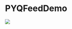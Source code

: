 # PYQFeedDemo

![][image-2]

[image-2]:	https://cloud.githubusercontent.com/assets/5633917/16712261/506d7242-46b4-11e6-9bad-6b4a5d05c0a5.gif
